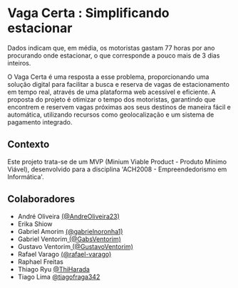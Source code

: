 
# Vaga Certa : Simplificando estacionar

Dados indicam que, em média, os motoristas gastam 77 horas por ano procurando onde estacionar, o que corresponde a pouco mais de 3 dias inteiros. 

O Vaga Certa é uma resposta a esse problema, proporcionando uma solução digital para facilitar a busca e reserva de vagas de estacionamento em tempo real, através de uma plataforma web acessível e eficiente. A proposta do projeto é otimizar o tempo dos motoristas, garantindo que encontrem e reservem vagas próximas aos seus destinos de maneira fácil e automática, utilizando recursos como geolocalização e um sistema de pagamento integrado. 


## Contexto

Este projeto trata-se de um MVP (Minium Viable Product - Produto Mínimo Viável), desenvolvido para a disciplina 'ACH2008 - Empreendedorismo em Informática'. 



## Colaboradores

- André Oliveira [(@AndreOliveira23)](https://www.github.com/AndreOliveira23)
- Erika Shiow
- Gabriel Amorim [ (@gabrielnoronha1)](https://github.com/gabrielnoronha1)
- Gabriel Ventorim[ (@GabsVentorim)](https://github.com/GabsVentorim)
- Gustavo Ventorim[ (@GustavoVentorim)](https://github.com/GustavoVentorim)
- Rafael Varago [ (@rafael-varago)](https://github.com/rafael-varago)
- Raphael Freitas 
- Thiago Ryu [@ThiHarada](https://github.com/ThiHarada)
- Tiago Lima [@tiagofraga342](https://github.com/tiagofraga342)
 
